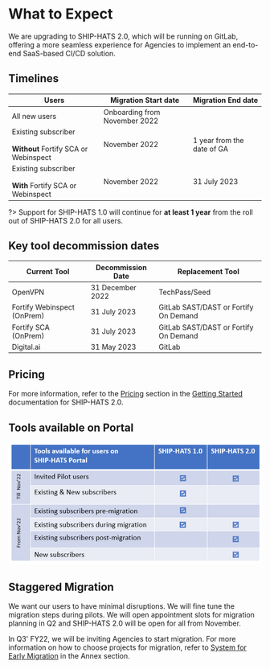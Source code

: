 # What to Expect

We are upgrading to SHIP-HATS 2.0, which will be running on GitLab, offering a more seamless experience for Agencies to implement an end-to-end SaaS-based CI/CD solution.

<!--
**Topics**
- [Timelines](#timelines)
- [Pricing](#pricing)
- [Tools available on Portal](#tools-available-on-portal)
- [Staggered Migration](#staggered-migration)
- [Tooling Strategy](#tooling-strategy)
-->

## Timelines


|Users|Migration Start date|Migration End date|
|---|---|---|
|All new users|Onboarding from November 2022|
|Existing subscriber<br><br>**Without** Fortify SCA or Webinspect| November 2022| 1 year from the date of GA|
|Existing subscriber<br><br> **With** Fortify SCA or Webinspect| November 2022| 31 July 2023|

?> Support for SHIP-HATS 1.0 will continue for **at least 1 year** from the roll out of SHIP-HATS 2.0 for all users. 


<!--
| **Timeline** | **Key Milestone** | **Status** |
| --- | --- | --- |
| <br>Q4' FY21 | <ul><li>SaaS CI/CD tool evaluation completed</li><li>High-level [migration approach](ship-hats-migration#migration) ready</li><li>[Training approach](ship-hats-migration#training) ready</li><li>Migration documentation launched</li></ul> | <br>**Completed**|
| <br>Q1' FY22 | <ul><li>Complete tool procurement</li></ul> | <br>**Completed** |  
| <br>Q2' FY22 | <ul><li>SHIP-HATS 2.0 Announcement</li><li>Test with pilots (by invitation only)</li><li>Launch SHIP-HATS 2.0 Training</li><li>Open Migration Booking slots</li></ul>| <br>To be started |  

?> Support for SHIP-HATS 1.0 will continue for **at least 1 year** from the roll out of SHIP-HATS 2.0 for all users. 

-->


## Key tool decommission dates

|Current Tool|Decommission Date|Replacement Tool|
|---|---|---|
|OpenVPN|31 December 2022|TechPass/Seed|
|Fortify Webinspect (OnPrem)|31 July 2023|GitLab SAST/DAST or Fortify On Demand|
|Fortify SCA (OnPrem)|31 July 2023|GitLab SAST/DAST or Fortify On Demand|
|Digital.ai|31 May 2023|GitLab|


## Pricing
For more information, refer to the [Pricing](https://docs.developer.tech.gov.sg/docs/ship-hats-getting-started/subscription?id=pricing) section in the [Getting Started](https://docs.developer.tech.gov.sg/docs/ship-hats-getting-started/) documentation for SHIP-HATS 2.0.

## Tools available on Portal

![SHIP-HATS Portal Tools](portal-tools-v1-v2.png)

## Staggered Migration
 
We want our users to have minimal disruptions. We will fine tune the migration steps during pilots. We will open appointment slots for migration planning in Q2 and SHIP-HATS 2.0 will be open for all from November. 

In Q3' FY22, we will be inviting Agencies to start migration. For more information on how to choose projects for migration, refer to [System for Early Migration](ship-hats-migration-annex#systems-for-early-migration) in the Annex section. 

<!--
## Tooling Strategy


[Tooling Strategy](tooling-strategy.md ':include')

-->